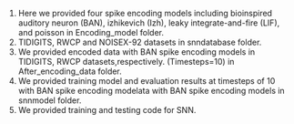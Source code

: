 1. Here we provided four spike encoding models including bioinspired auditory neuron (BAN), izhikevich (Izh), leaky integrate-and-fire (LIF), and poisson in Encoding_model folder.  
2. TIDIGITS, RWCP and NOISEX-92 datasets in snndatabase folder.  
3. We provided encoded data with BAN spike encoding models in TIDIGITS, RWCP datasets,respectively. (Timesteps=10) in After_encoding_data folder.  
4. We provided training model and evaluation results at timesteps of 10 with BAN spike encoding modelata with BAN spike encoding models in snnmodel folder.  
5. We provided training and testing code for SNN.  
